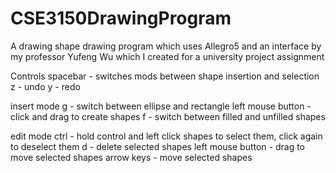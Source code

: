 # CSE3150DrawingProgram
A drawing shape drawing program which uses Allegro5 and an interface by my professor Yufeng Wu which I created for a university project assignment

Controls
  spacebar - switches mods between shape insertion and selection
  z - undo
  y - redo

  insert mode
    g - switch between ellipse and rectangle
    left mouse button - click and drag to create shapes
    f - switch between filled and unfilled shapes

  edit mode
    ctrl - hold control and left click shapes to select them, click again to deselect them
    d - delete selected shapes
    left mouse button - drag to move selected shapes
    arrow keys - move selected shapes
